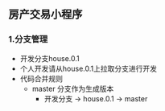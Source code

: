 ## 房产交易小程序

### 1.分支管理
 
 -  开发分支house.0.1
 -  个人开发请从house.0.1上拉取分支进行开发
 -  代码合并规则
    + master 分支作为生成版本
		+ 开发分支 -> house.0.1 -> master
